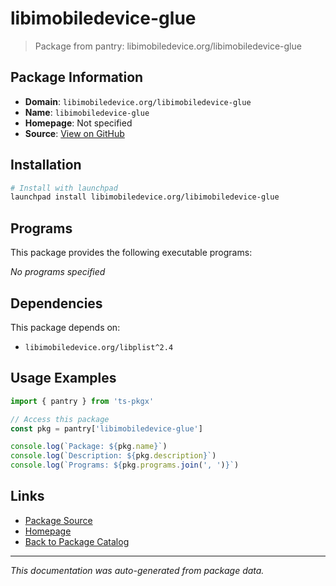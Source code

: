 # libimobiledevice-glue

> Package from pantry: libimobiledevice.org/libimobiledevice-glue

## Package Information

- **Domain**: `libimobiledevice.org/libimobiledevice-glue`
- **Name**: `libimobiledevice-glue`
- **Homepage**: Not specified
- **Source**: [View on GitHub](https://github.com/pkgxdev/pantry/tree/main/projects/libimobiledevice.org/libimobiledevice-glue/package.yml)

## Installation

```bash
# Install with launchpad
launchpad install libimobiledevice.org/libimobiledevice-glue
```

## Programs

This package provides the following executable programs:

*No programs specified*

## Dependencies

This package depends on:

- `libimobiledevice.org/libplist^2.4`

## Usage Examples

```typescript
import { pantry } from 'ts-pkgx'

// Access this package
const pkg = pantry['libimobiledevice-glue']

console.log(`Package: ${pkg.name}`)
console.log(`Description: ${pkg.description}`)
console.log(`Programs: ${pkg.programs.join(', ')}`)
```

## Links

- [Package Source](https://github.com/pkgxdev/pantry/tree/main/projects/libimobiledevice.org/libimobiledevice-glue/package.yml)
- [Homepage](#)
- [Back to Package Catalog](../../../package-catalog.md)

---

*This documentation was auto-generated from package data.*
